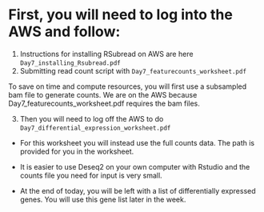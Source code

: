 # First, you will need to log into the AWS and follow:
 
1. Instructions for installing RSubread on AWS are here `Day7_installing_Rsubread.pdf`
2. Submitting read count script with `Day7_featurecounts_worksheet.pdf`

To save on time and compute resources, you will first use a subsampled bam file to generate counts. 
We are on the AWS because Day7_featurecounts_worksheet.pdf requires the bam files.

3. Then you will need to log off the AWS to do `Day7_differential_expression_worksheet.pdf`

- For this worksheet you will instead use the full counts data. The path is provided for you in the worksheet.

- It is easier to use Deseq2 on your own computer with Rstudio and the counts file you need for input is very small.

- At the end of today, you will be left with a list of differentially expressed genes. You will use this gene list later in the week.
